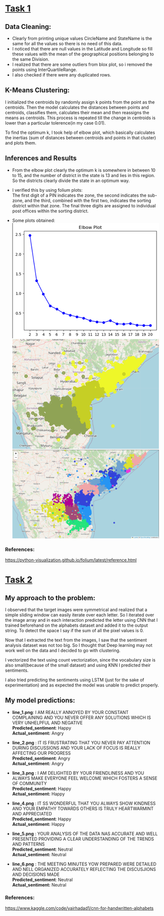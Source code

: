 # [Task 1](./Task-1/)

## Data Cleaning:

- Clearly from printing unique values CircleName and StateName is the same for all the values so there is no need of this data.
- I noticed that there are null values in the Latitude and Longitude so fill these values with the mean of the geographical positions belonging to the same Division.
- I realized that there are some outliers from blox plot, so i removed the points using InterQuartileRange.
- I also checked if there were any duplicated rows.

## K-Means Clustering:

I initialized the centroids by randomly assign k points from the point as the centroids. Then the model calculates the distances between points and centroids, classifies them, calculates their mean and then reassigns the means as centroids. This process is repeated till the change in centroids is lower than a particular tolerence(in my case 0.01).

To find the optimum k, I took help of elbow plot, which basically calculates the inertias (sum of distances between centroids and points in that cluster) and plots them.

## Inferences and Results

- From the elbow plot clearly the optimum k is somewhere in between 10 to 15, and the number of district in the state is 13 and lies in this region. So the districts clearly divide the state in an optimum way.

- I verified this by using folium plots: <br>
  The first digit of a PIN indicates the zone, the second indicates the sub-zone, and the third, combined with the first two, indicates the sorting district within that zone. The final three digits are assigned to individual post offices within the sorting district.

- Some plots obtained:
  ![Alt text](./Task-1/Images/elbow_plot.png)
  ![Alt text](./Task-1/Images/1.png)
  ![Alt text](./Task-1/Images/2.png)

### References:

https://python-visualization.github.io/folium/latest/reference.html

# [Task 2](./Task-2/)

## My approach to the problem:

I observed that the target images were symmetrical and realized that a simple sliding window can easily iterate over each letter. So I iterated over the image array and in each interaction predicted the letter using CNN that I trained beforehand on the alphabets dataset and added it to the output string. To detect the space I say if the sum of all the pixel values is 0.

Now that I extracted the text from the images, I saw that the sentiment analysis dataset was not too big. So I thought that Deep learning may not work well on the data and I decided to go with clustering.

I vectorized the text using count vectorization, since the vocabulary size is also small(because of the small dataset) and using KNN I predicted their sentiments.

I also tried predicting the sentiments using LSTM (just for the sake of experimentation) and as expected the model was unable to predict properly.

## My model predictions:

- **line_1.png**: I AM REALLY ANNOYED BY YOUR CONSTANT COMPLAINING AND YOU NEVER OFFER ANY SOLUTIONS WHICH IS VERY UNHELPFUL AND NEGATIVE<br>
  **Predicted_sentiment**: Happy<br>
  **Actual_sentiment:** Angry

- **line_2.png** : IT IS FRUSTRATING THAT YOU NEVER PAY ATTENTION DURING DISCUSSIONS AND YOUR LACK OF FOCUS IS REALLY AFFECTING OUR PROGRESS<br>
  **Predicted_sentiment**: Angry<br>
  **Actual_sentiment:** Angry

- **line_3.png** : I AM DELIGHTED BY YOUR FRIENDLINESS AND YOU ALWAYS MAKE EVERYONE FEEL WELCOME WHICH FOSTERS A SENSE OF COMMUNITY<br>
  **Predicted_sentiment**: Happy<br>
  **Actual_sentiment:** Happy

- **line_4.png** : IT SS WONDERFUL THAT YOU ALWAYS SHOW KINDNESS ANO YOUR EMPATHY TOWARDS OTHERS IS TRULY HEARTWARMINT AND APPRECIATED<br>
  **Predicted_sentiment**: Happy<br>
  **Actual_sentiment:** Happy

- **line_5.png** : YOUR ANALYSIS OF THE DATA NAS ACCURATE AND WELL PRESENTED PROVIDING A CLEAR UNDERSTANDING OF THE TRENDS AND PATTERNS<br>
  **Predicted_sentiment**: Neutral<br>
  **Actual_sentiment:** Neutral

- **line_6.png** : THE MEETING MINUTES YOW PREPARED WERE DETAILED AND NELL ORGANIZED ACCURATELY REFLECTING THE DISCUSJIONS AND DECISIONS MADE<br>
  **Predicted_sentiment**: Neutral<br>
  **Actual_sentiment:** Neutral

### References:

https://www.kaggle.com/code/yairhadad1/cnn-for-handwritten-alphabets
